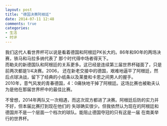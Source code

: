 ```yaml
---
layout: post
title: "德国决赛阿根廷"
date: 2014-07-11 12:48
comments: true
categories:
- 生活
- 时评
---
```


我们这代人看世界杯可以说是看着德国和阿根廷PK长大的。86年和90年的两场决赛，铁马和马拉多纳代表了
那个时代得中场者得天下。  
而勒夫的新德国队和阿根廷的关系更多。这已经是连续第三届世界杯碰面了，只是前两次都是1/4决赛。2006，
还在新老交接中的德国，艰难地逼平了阿根廷，然后点球决战，留下了经典的小纸条以及莱曼和卡恩之间男人的握手。  
2010年，意气风发的青春德国，4：0痛快地干掉了阿根廷。这场比赛也被勒夫认为是他在那届世界杯中的最佳比赛。

不曾想，2014年两队又一次相遇，而这次双方都进了决赛。阿根廷后防的实力并不好，但本届比赛打到现在他们的
失球确实很少。但我依然认为现在的阿根廷和德国并不是一个层面一个档次的球队。能阻止德国夺冠的只有这是一届
在南美举行的世界杯。
